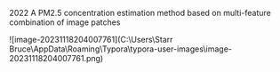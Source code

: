 2022 A PM2.5 concentration estimation method based on multi-feature combination of image patches

![image-20231118204007761](C:\Users\Starr Bruce\AppData\Roaming\Typora\typora-user-images\image-20231118204007761.png)



